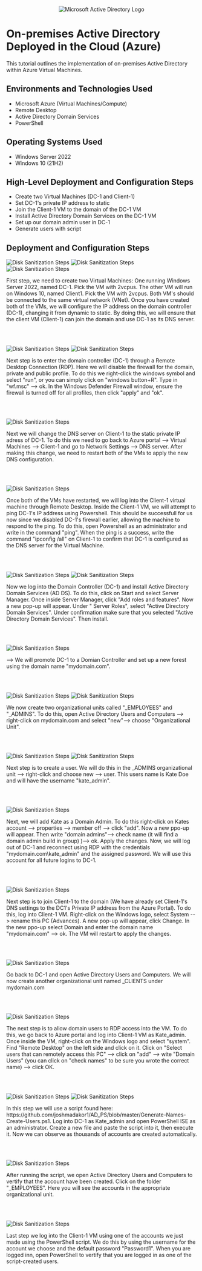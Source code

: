 <p align="center">
<img src="https://i.imgur.com/pU5A58S.png" alt="Microsoft Active Directory Logo"/>
</p>

<h1>On-premises Active Directory Deployed in the Cloud (Azure)</h1>
This tutorial outlines the implementation of on-premises Active Directory within Azure Virtual Machines.<br />


<h2>Environments and Technologies Used</h2>

- Microsoft Azure (Virtual Machines/Compute)
- Remote Desktop
- Active Directory Domain Services
- PowerShell

<h2>Operating Systems Used </h2>

- Windows Server 2022
- Windows 10 (21H2)

<h2>High-Level Deployment and Configuration Steps</h2>

- Create two Virtual Machines (DC-1 and Client-1)
- Set DC-1's private IP address to static
- Join the Client-1 VM to the domain of the DC-1 VM
- Install Active Directory Domain Services on the DC-1 VM
- Set up our domain admin user in DC-1
- Generate users with script


<h2>Deployment and Configuration Steps</h2>

<p>
<img src="https://imgur.com/CQJjpQI.png" height="auto" width="auto" alt="Disk Sanitization Steps"/>
<img src="https://imgur.com/7HtxykD.png" height="auto" width="auto" alt="Disk Sanitization Steps"/>
<img src="https://imgur.com/QW1N3ly.png" height="auto" width="auto" alt="Disk Sanitization Steps"/>
  
</p>
<p>
First step, we need to create two Virtual Machines: One running  Windows Server 2022, named DC-1. Pick the VM with 2vcpus. The other VM will run on Windows 10, named Client1. Pick the VM with 2vcpus. Both VM's should be connected to the same virtual network (VNet). 
Once you have created both of the VMs, we will configure the IP address on the domain controller (DC-1), changing it from dynamic to static. By doing this, we will ensure that the client VM (Client-1) can join the domain and use DC-1 as its DNS server.  
</p>
<br />
<h2></h2>

<p>
<img src="https://imgur.com/Z5APCif.png" height="auto" width="auto" alt="Disk Sanitization Steps"/>
<img src="https://imgur.com/cWNx0cG.png" height="auto" width="auto" alt="Disk Sanitization Steps"/>
</p>
<p>
Next step is to enter the domain controller (DC-1) through a Remote Desktop Connection (RDP). Here we will disable the firewall for the domain, private and public profile. To do this we right-click the windows symbol and select "run", or you can simply click on "windows button+R". 
Type in "wf.msc" --> ok. 
In the Windows Defender Firewall window, ensure the firewall is turned off for all profiles, then click "apply" and "ok". 
</p>
<br />
<h2></h2>

<p>
<img src="https://imgur.com/T8mhA7n.png" height="auto" width="auto" alt="Disk Sanitization Steps"/>
  
</p>
<p>
Next we will change the DNS server on Client-1 to the static private IP adress of DC-1. To do this we need to go back to Azure portal --> Virtual Machines --> Client-1 and go to Network Settings --> DNS server. 
After making this change, we need to restart both of the VMs to apply the new DNS configuration. 


</p>
<br />
<h2></h2>

<p>
<img src="https://imgur.com/5Dohsx1.png" height="auto" width="auto" alt="Disk Sanitization Steps"/>
</p>
<p>
Once both of the VMs have restarted, we will log into the Client-1 virtual machine through Remote Desktop. Inside the Client-1 VM, we will attempt to ping DC-1's IP address using Powershell. 
This should be successfull for us now since we disabled DC-1's firewall earlier, allowing the machine to respond to the ping. 
To do this, open Powershell as an administrator and write in the command "ping". When the ping is a success, write the command "ipconfig /all" on Client-1 to confirm that DC-1 is configured as the DNS server for the Virtual Machine.  
</p>
<br />
<h2></h2>

<p> 
<img src="https://imgur.com/LpRSCNg.png" height="auto" width="auto" alt="Disk Sanitization Steps"/>
<img src="https://imgur.com/2seRFTe.png" height="auto" width="auto" alt="Disk Sanitization Steps"/>
</p>
<p>
Now we log into the Domain Controller (DC-1) and install Active Directory Domain Services (AD DS). To do this, click on Start and select Server Manager. Once inside Server Manager, click "Add roles and features". Now a new pop-up will appear. Under " Server Roles", select "Active Directory Domain Services". 
Under confirmation make sure that you selected "Active Directory Domain Services". Then install. 


</p>
<br />
<h2></h2>

<p>
<img src="https://imgur.com/vq5aQ1P.png" height="auto" width="auto" alt="Disk Sanitization Steps"/>
</p>
<p>
--> We will promote DC-1 to a Domian Controller and set up a new forest using the domain name "mydomain.com".
</p>
<br />
<h2></h2>

<p>
<img src="https://imgur.com/kCWa67Z.png" height="auto" width="auto" alt="Disk Sanitization Steps"/>
<img src="https://imgur.com/h1Grc3l.png" height="auto" width="auto" alt="Disk Sanitization Steps"/>
</p>
<p>
We now create two organizational units called "_EMPLOYEES" and "_ADMINS". To do this, open Active Directory Users and Computers --> right-click on mydomain.com and select "new"--> choose "Organizational Unit".
</p>
<br />
<h2></h2>

<p>
<img src="https://imgur.com/nOoy76e.png" height="auto" width="auto" alt="Disk Sanitization Steps"/>
<img src="https://imgur.com/nNGIALy.png" height="auto" width="auto" alt="Disk Sanitization Steps"/>
</p>
<p>
Next step is to create a user. We will do this in the _ADMINS organizational unit --> right-click and choose new --> user. This users name is Kate Doe and will have the username "kate_admin".
</p>
<br />
<h2></h2>

<p>
<img src="https://imgur.com/bX3psQd.png" height="auto" width="auto" alt="Disk Sanitization Steps"/>
</p>
<p>
Next, we will add Kate as a Domain Admin. To do this right-click on Kates account --> properties --> member off 
--> click "add". Now a new ppo-up will appear. Then write "domain admins"--> check name (it will find a domain admin build in group)
)--> ok. Apply the changes.  Now, we will log out of DC-1 and reconnect using RDP with the credentials "mydomain.com\kate_admin" and the assigned password. 
We will use this account for all future logins to DC-1.
</p>
<br />
<h2></h2>

<p>
<img src="https://imgur.com/z3KKlKQ.png" height="auto" width="auto" alt="Disk Sanitization Steps"/>
</p>
<p>
Next step is to join Client-1 to the domain (We have already set Client-1's DNS settings to the DC1's Private IP address from the Azure Portal).
To do this, log into Client-1 VM. Right-click on the Windows logo, select System --> rename this PC (Advances).
A new pop-up will appear, click Change. In the new ppo-up select Domain and enter the domain name "mydomain.com" --> ok. The VM will restart to apply the changes.
</p>
<br />
<h2></h2>

<p>
<img src="https://imgur.com/Qweb5cu.png" height="auto" width="auto" alt="Disk Sanitization Steps"/>
</p>
<p>
Go back to DC-1 and open Active Directory Users and Computers. We will now create another organizational unit named _CLIENTS under mydomain.com
</p>
<br />
<h2></h2>


<p>
<img src="https://imgur.com/CKtulNJ.png" height="auto" width="auto" alt="Disk Sanitization Steps"/>
</p>
<p>
The next step is to allow domain users to RDP access into the VM. To do this, we go back to Azure portal and log into Client-1 VM as Kate_admin.
Once inside the VM, right-click on the Windows logo and select "system". Find "Remote Desktop" on the left side and click on it.
Click on "Select users that can remotely access this PC" --> click on "add" --> wite "Domain Users" (you can click on "check names" to be sure you wrote the correct name) --> click OK.
</p>
<br />
<h2></h2>

<p>
<img src="https://imgur.com/Mf0sYAY.png" height="auto" width="auto" alt="Disk Sanitization Steps"/>
<img src="https://imgur.com/nV0qC8T.png" height="auto" width="auto" alt="Disk Sanitization Steps"/>
</p>
<p>
In this step we will use a script found here: https://github.com/joshmadakor1/AD_PS/blob/master/Generate-Names-Create-Users.ps1. 
Log into DC-1 as Kate_admin and open PowerShell ISE as an administrator. Create a new file and paste the script into it, then execute it. 
Now we can observe as thousands of accounts are created automatically.
</p>
<br />
<h2></h2>


<p>
<img src="https://imgur.com/19qMn6q.png" height="auto" width="auto" alt="Disk Sanitization Steps"/>
</p>
<p>
After running the script, we open Active Directory Users and Computers to vertify that the account have been created. Click on the folder "_EMPLOYEES". 
Here you will see the accounts in the appropriate organizational unit.
</p>
<br />
<h2></h2> 

<p>
<img src="https://imgur.com/o0I7C4D.png" height="auto" width="auto" alt="Disk Sanitization Steps"/>
</p>
<p>
Last step we log into the Client-1 VM using one of the accounts we just made using the PowerShell script.
We do this by using the username for the account we choose and the default password "Password1". 
When you are logged inn, open PowerShell to vertify that you are logged in as one of the script-created users.
</p>
<br />


